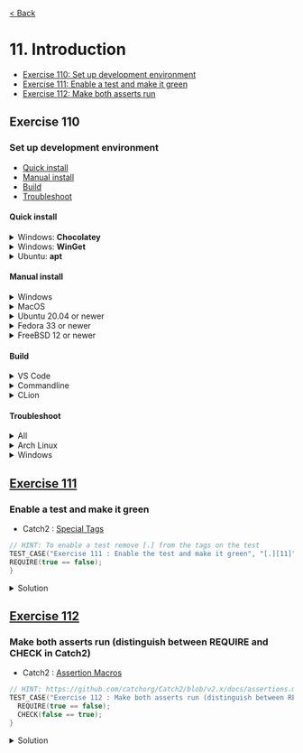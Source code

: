 [< Back](README.md)

# 11. Introduction

* [Exercise 110: Set up development environment](#exercise-110)
* [Exercise 111: Enable a test and make it green](#exercise-111)
* [Exercise 112: Make both asserts run](#exercise-112)

## Exercise 110

### Set up development environment

* [Quick install](#quick-install)
* [Manual install](#manual-install)
* [Build](#build)
* [Troubleshoot](#troubleshoot)

#### Quick install

<details>
   <summary>Windows: <b>Chocolatey</b></summary>

PowerShell run as Admin

```bash
iex ((New-Object System.Net.WebClient).DownloadString('https://raw.githubusercontent.com/mod-cpp/pacman/main/dev/windows.ps1'))
```

</details>
<details>
   <summary>Windows: <b>WinGet</b></summary>

PowerShell run as Admin, Ninja has to be installed seperately

```bash
iex ((New-Object System.Net.WebClient).DownloadString('https://raw.githubusercontent.com/mod-cpp/pacman/main/dev/windows_winget.ps1'))
```

</details>
<details>
   <summary>Ubuntu: <b>apt</b></summary>

```bash
bash <(curl -s https://raw.githubusercontent.com/mod-cpp/pacman/main/dev/ubuntu.sh)
```

</details>

#### Manual install

<details>
   <summary>Windows</summary>

* Follow the instructions to install cmake (3.22) from https://cmake.org/download/
* Install Visual Studio 2022 https://visualstudio.microsoft.com/
* Click "Modify" in the Visual Studio Installer and select "Desktop development with
  C++"
* Reboot your computer once that's done.
* [Install VS Code][5]

</details>

<details>
   <summary>MacOS</summary>

* Install clang by typing `xcode-select --install` in a terminal and following the
  instructions
* Install the build tools

```bash
brew install cmake ninja
```

* [Install VS Code][5]
* Follow the instructions for [Launching VSCode from the command line][4]

</details>

<details>
   <summary>Ubuntu 20.04 or newer</summary>

```bash
sudo apt install build-essential clang-12 cmake curl g++-10 git libgl1-mesa-dev libudev-dev libx11-dev libxi-dev libxrandr-dev ninja-build pkg-config tar unzip zip
```

#### Install Visual Studio Code

You can either download the package for VS Code from the [official website][5] or by [adding the vscode repository][6] to your distribution's package manager.


</details>

<details>
   <summary>Fedora 33 or newer</summary>

```bash
sudo dnf install ninja-build SFML-devel libXi-devel libX11-devel libXrandr-devel mesa-libGL-devel systemd-devel
```

#### Install Visual Studio Code

You can either download the package for VS Code from the [official website][5] or by [adding the vscode repository][6] to your distribution's package manager.

</details>

<details>
   <summary>FreeBSD 12 or newer</summary>

```bash
sudo pkg install catch cmake libfmt ninja sfml
```

Install VS Code

```bash
sudo pkg install vscode
```

</details>

#### Build

<details>
   <summary>VS Code</summary>

```bash
git clone https://github.com/mod-cpp/pacman.git
cd pacman
code .
```

* A dialog will appear saying "Do you trust the authors of the files in this folder?",
  select "Yes, I trust the authors".
* (Windows Defender dialog for VSCode: "Allow access")
* You will get a popup in the lower right hand corner asking "Do you want to install
  the recommended extensions for C++?" - click Install.
* Click on "No Configure Preset Selected" on the bottom status bar
* In the dropdown that appears select either x64-windows (64 bit) or x86-windows (32
  bit).
* Click on "Build" on the bottom status bar.
* Click on flask icon on the left vertical bar to open the test panel
* Click on the run button on top of the panel to run the tests
* Click on the play button on the bottom status bar
* Select "pacman" in the dropdown

</details>

<details>
   <summary>Commandline</summary>

```bash
git clone https://github.com/mod-cpp/pacman.git
cd pacman
cmake -B build
cmake --build build
ctest --test-dir build -C Debug
```

</details>

<details>
   <summary>CLion</summary>

* When opening the project in CLion use the CMake preset for your platform - see popup
  in the lower right-hand corner
* Unselect the "Debug" profile
* Select for example the preset profile called "windows-build" if you are on Windows
* Enable it by checking the checkbox "Enable profile"
* Click "Apply" and "OK"
* (If CLion created a `cmake-build-debug` folder you can safely delete it, we will be
  using the `build` directory)

</details>

#### Troubleshoot

<details>
   <summary>All</summary>

After installing the build tools, you may have to reboot your IDE and/or your Linux
session if you encounter any errors such as Ninja not being found by VSCode.

</details>

<details>
   <summary>Arch Linux</summary>

If there are opengl driver errors, try running in software mode

</details>

<details>
   <summary>Windows</summary>

If you have issues with using VSCode, start it from the "Developer Command Prompt for
VS 2022"

</details>

## [Exercise 111][1]

### Enable a test and make it green

* Catch2 : [Special Tags][3]

```cpp
// HINT: To enable a test remove [.] from the tags on the test
TEST_CASE("Exercise 111 : Enable the test and make it green", "[.][11]") {
REQUIRE(true == false);
}
```

<details>
   <summary>Solution</summary>

```cpp
TEST_CASE("Exercise 111 : Enable a test and make it green", "[11]") {
  REQUIRE(true == true);
}
```

</details>

## [Exercise 112][1]

### Make both asserts run (distinguish between REQUIRE and CHECK in Catch2)

* Catch2 : [Assertion Macros][2]

```cpp
// HINT: https://github.com/catchorg/Catch2/blob/v2.x/docs/assertions.md
TEST_CASE("Exercise 112 : Make both asserts run (distinguish between REQUIRE and CHECK in Catch2)", "[.][11]") {
  REQUIRE(true == false);
  CHECK(false == true);
}
```

<details>
   <summary>Solution</summary>

```cpp
TEST_CASE("Exercise 112 : Make both asserts run (distinguish between REQUIRE and CHECK in Catch2)", "[11]") {
  CHECK(true == true);
  CHECK(true == true);
}
```

</details>

[1]: 11_exercises.cpp
[2]: https://github.com/catchorg/Catch2/blob/v2.x/docs/assertions.md
[3]: https://github.com/catchorg/Catch2/blob/v2.x/docs/test-cases-and-sections.md#special-tags
[4]: https://code.visualstudio.com/docs/setup/mac#_launching-from-the-command-line
[5]: https://code.visualstudio.com/download
[6]: https://code.visualstudio.com/docs/setup/linux#_debian-and-ubuntu-based-distributions
